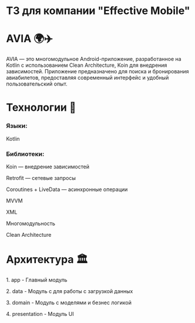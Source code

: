 <h1>ТЗ для компании "Effective Mobile"</h1>
<h1>AVIA 🌍✈️</h1>
AVIA — это многомодульное Android-приложение, разработанное на Kotlin с использованием Clean Architecture, Koin для внедрения зависимостей. Приложение предназначено для поиска и бронирования авиабилетов, предоставляя современный интерфейс и удобный пользовательский опыт.
<h1>Технологии 🔧</h1>
<h3>Языки:</h3>
Kotlin
<h3>Библиотеки:</h3>
<p>Koin — внедрение зависимостей</p>
<p>Retrofit — сетевые запросы</p>
<p>Coroutines + LiveData — асинхронные операции</p>
<p>﻿﻿MVVM</p>
<p>XML</p>
<p>Многомодульность</p>
<p>Clean Architecture</p>
<h1>Архитектура 🏛️</h1>
<p>1. app - Главный модуль</p>
<p>2. data - Модуль с для работы с загрузкой данных</p>
<p>3. domain - Модуль с моделями и безнес логикой</p>
<p>4. presentation - Модуль UI</p>
